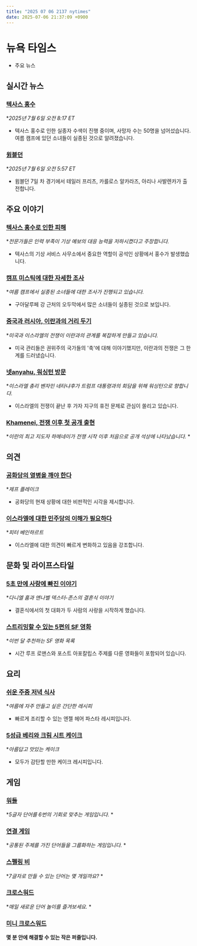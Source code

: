 ```yaml
---
title: "2025 07 06 2137 nytimes"
date: 2025-07-06 21:37:09 +0900
---
```


# 뉴욕 타임스
- 주요 뉴스

## 실시간 뉴스

### [텍사스 홍수](https://www.nytimes.com/live/2025/07/06/us/texas-floods)
 **2025년 7월 6일 오전 8:17 ET*
* 텍사스 홍수로 인한 실종자 수색이 진행 중이며, 사망자 수는 50명을 넘어섰습니다. 여름 캠프에 있던 소녀들이 실종된 것으로 알려졌습니다.
### [윔블던](https://www.nytimes.com/athletic/live-blogs/wimbledon-2025-live-updates-day-seven-scores-results/ecMRUxPTvXLS/)
 **2025년 7월 6일 오전 5:57 ET*
* 윔블던 7일 차 경기에서 테일러 프리츠, 카를로스 알카라즈, 아리나 사발렌카가 출전합니다.
## 주요 이야기

### [텍사스 홍수로 인한 피해](https://www.nytimes.com/2025/07/05/us/politics/texas-floods-warnings-vacancies.html)
 **전문가들은 인력 부족이 기상 예보의 대응 능력을 저하시켰다고 주장합니다.*
* 텍사스의 기상 서비스 사무소에서 중요한 역할이 공석인 상황에서 홍수가 발생했습니다.
### [캠프 미스틱에 대한 자세한 조사](https://www.nytimes.com/interactive/2025/07/05/us/camp-mystic-texas-flooding.html)
 **여름 캠프에서 실종된 소녀들에 대한 조사가 진행되고 있습니다.*
* 구아달루페 강 근처의 오두막에서 많은 소녀들이 실종된 것으로 보입니다.
### [중국과 러시아, 이란과의 거리 두기](https://www.nytimes.com/2025/07/06/us/politics/axis-china-russia-iran-north-korea.html)
 **미국과 이스라엘의 전쟁이 이란과의 관계를 복잡하게 만들고 있습니다.*
* 미국 관리들은 권위주의 국가들의 '축'에 대해 이야기했지만, 이란과의 전쟁은 그 한계를 드러냈습니다.
### [넷anyahu, 워싱턴 방문](https://www.nytimes.com/2025/07/06/world/middleeast/netanyahu-trump-israel-war-gaza.html)
 **이스라엘 총리 벤자민 네타냐후가 트럼프 대통령과의 회담을 위해 워싱턴으로 향합니다.*
* 이스라엘의 전쟁이 끝난 후 가자 지구의 휴전 문제로 관심이 쏠리고 있습니다.
### [Khamenei, 전쟁 이후 첫 공개 출현](https://www.nytimes.com/2025/07/05/world/middleeast/ayatollah-khamenei-iran-israel.html)
 **이란의 최고 지도자 하메네이가 전쟁 시작 이후 처음으로 공개 석상에 나타났습니다.*
*
## 의견

### [공화당의 열병을 깨야 한다](https://www.nytimes.com/2025/07/06/opinion/trump-tillis-senate-republicans.html)
 **제프 플레이크*
* 공화당의 현재 상황에 대한 비판적인 시각을 제시합니다.
### [이스라엘에 대한 민주당의 이해가 필요하다](https://www.nytimes.com/2025/07/06/opinion/zohran-mamdani-democrats-israel.html)
 **피터 베인하르트*
* 이스라엘에 대한 의견이 빠르게 변화하고 있음을 강조합니다.
## 문화 및 라이프스타일

### [5초 만에 사랑에 빠진 이야기](https://www.nytimes.com/2025/07/04/style/annabelle-dexter-jones-daniel-humm-wedding.html)
 **다니엘 훔과 앤나벨 덱스터-존스의 결혼식 이야기*
* 결혼식에서의 첫 대화가 두 사람의 사랑을 시작하게 했습니다.
### [스트리밍할 수 있는 5편의 SF 영화](https://www.nytimes.com/2025/07/04/movies/science-fiction-movies-streaming.html)
 **이번 달 추천하는 SF 영화 목록*
* 시간 루프 로맨스와 포스트 아포칼립스 주제를 다룬 영화들이 포함되어 있습니다.
## 요리

### [쉬운 주중 저녁 식사](https://cooking.nytimes.com/recipes/1025479-angel-hair-pasta)
 **여름에 자주 만들고 싶은 간단한 레시피*
* 빠르게 조리할 수 있는 엔젤 헤어 파스타 레시피입니다.
### [5성급 베리와 크림 시트 케이크](https://cooking.nytimes.com/recipes/1025505-berries-and-cream-sheet-cake)
 **아름답고 맛있는 케이크*
* 모두가 감탄할 만한 케이크 레시피입니다.
## 게임

### [워들](https://www.nytimes.com/games/wordle/index.html)
 **5글자 단어를 6번의 기회로 맞추는 게임입니다.*
*
### [연결 게임](https://www.nytimes.com/games/connections?GAMES_connectionsRollout_1130=1_ConnectionsV2)
 **공통된 주제를 가진 단어들을 그룹화하는 게임입니다.*
*
### [스펠링 비](https://www.nytimes.com/puzzles/spelling-bee)
 **7글자로 만들 수 있는 단어는 몇 개일까요?*
*
### [크로스워드](https://www.nytimes.com/crosswords)
 **매일 새로운 단어 놀이를 즐겨보세요.*
*
### [미니 크로스워드](http://www.nytimes.com/crosswords/game/mini)
 **몇 분 안에 해결할 수 있는 작은 퍼즐입니다.**